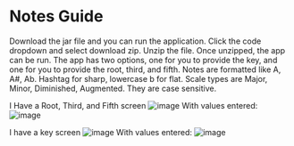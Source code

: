 # Notes Guide
Download the jar file and you can run the application. 
Click the code dropdown and select download zip.
Unzip the file.
Once unzipped, the app can be run.
The app has two options, one for you to provide the key, and one for you to provide the root, third, and fifth.
Notes are formatted like A, A#, Ab. Hashtag for sharp, lowercase b for flat.
Scale types are Major, Minor, Diminished, Augmented. They are case sensitive.

I Have a Root, Third, and Fifth screen
![image](https://github.com/user-attachments/assets/90f30a7b-7eaa-4d4f-b4ab-4e02e526e120)
With values entered:
![image](https://github.com/user-attachments/assets/0da5706a-2b50-48ca-ac99-32c285a16f26)

I have a key screen
![image](https://github.com/user-attachments/assets/9b2b606f-bc71-46d5-82d3-3b6377692c07)
With values entered:
![image](https://github.com/user-attachments/assets/bbd94779-bacb-4ebd-8c32-105c1839803e)
